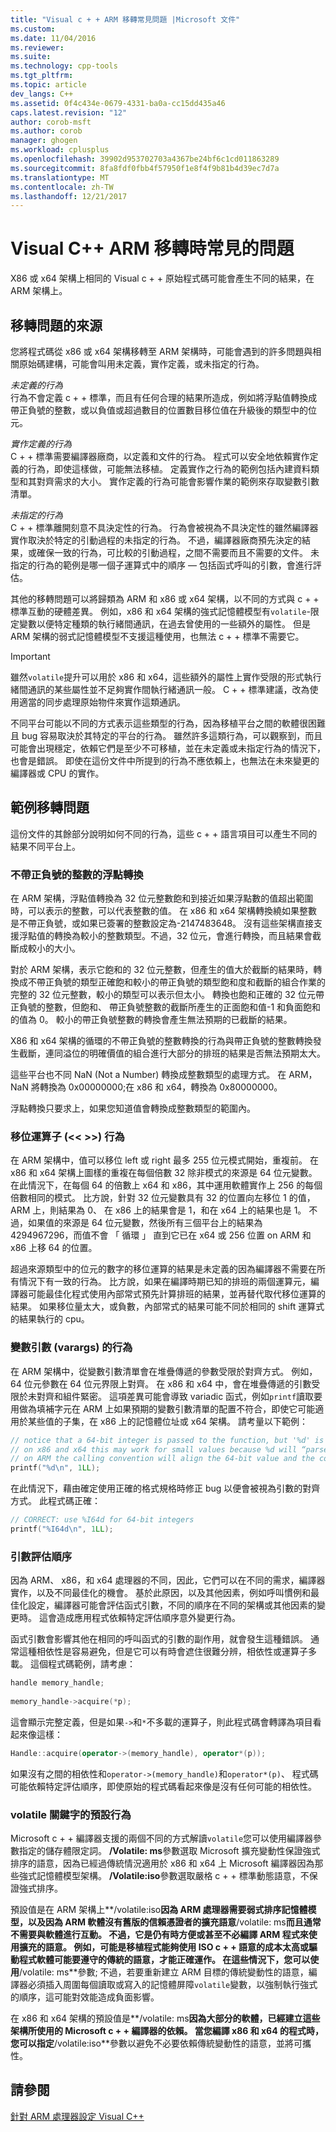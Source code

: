 ```yaml
---
title: "Visual c + + ARM 移轉常見問題 |Microsoft 文件"
ms.custom: 
ms.date: 11/04/2016
ms.reviewer: 
ms.suite: 
ms.technology: cpp-tools
ms.tgt_pltfrm: 
ms.topic: article
dev_langs: C++
ms.assetid: 0f4c434e-0679-4331-ba0a-cc15dd435a46
caps.latest.revision: "12"
author: corob-msft
ms.author: corob
manager: ghogen
ms.workload: cplusplus
ms.openlocfilehash: 39902d953702703a4367be24bf6c1cd011863289
ms.sourcegitcommit: 8fa8fdf0fbb4f57950f1e8f4f9b81b4d39ec7d7a
ms.translationtype: MT
ms.contentlocale: zh-TW
ms.lasthandoff: 12/21/2017
---
```

# <a name="common-visual-c-arm-migration-issues"></a>Visual C++ ARM 移轉時常見的問題

X86 或 x64 架構上相同的 Visual c + + 原始程式碼可能會產生不同的結果，在 ARM 架構上。  
  
## <a name="sources-of-migration-issues"></a>移轉問題的來源  

您將程式碼從 x86 或 x64 架構移轉至 ARM 架構時，可能會遇到的許多問題與相關原始碼建構，可能會叫用未定義，實作定義，或未指定的行為。  
  
*未定義的行為*  
行為不會定義 c + + 標準，而且有任何合理的結果所造成，例如將浮點值轉換成帶正負號的整數，或以負值或超過數目的位置數目移位值在升級後的類型中的位元。  
  
*實作定義的行為*  
C + + 標準需要編譯器廠商，以定義和文件的行為。 程式可以安全地依賴實作定義的行為，即使這樣做，可能無法移植。 定義實作之行為的範例包括內建資料類型和其對齊需求的大小。 實作定義的行為可能會影響作業的範例來存取變數引數清單。  
  
*未指定的行為*  
C + + 標準離開刻意不具決定性的行為。 行為會被視為不具決定性的雖然編譯器實作取決於特定的引動過程的未指定的行為。 不過，編譯器廠商預先決定的結果，或確保一致的行為，可比較的引動過程，之間不需要而且不需要的文件。 未指定的行為的範例是哪一個子運算式中的順序 — 包括函式呼叫的引數，會進行評估。  
  
其他的移轉問題可以將歸類為 ARM 和 x86 或 x64 架構，以不同的方式與 c + + 標準互動的硬體差異。 例如，x86 和 x64 架構的強式記憶體模型有`volatile`-限定變數以便特定種類的執行緒間通訊，在過去曾使用的一些額外的屬性。 但是 ARM 架構的弱式記憶體模型不支援這種使用，也無法 c + + 標準不需要它。  
  
> [!IMPORTANT]
>  雖然`volatile`提升可以用於 x86 和 x64，這些額外的屬性上實作受限的形式執行緒間通訊的某些屬性並不足夠實作間執行緒通訊一般。 C + + 標準建議，改為使用適當的同步處理原始物件來實作這類通訊。  
  
不同平台可能以不同的方式表示這些類型的行為，因為移植平台之間的軟體很困難且 bug 容易取決於其特定的平台的行為。 雖然許多這類行為，可以觀察到，而且可能會出現穩定，依賴它們是至少不可移植，並在未定義或未指定行為的情況下，也會是錯誤。 即使在這份文件中所提到的行為不應依賴上，也無法在未來變更的編譯器或 CPU 的實作。  
  
## <a name="example-migration-issues"></a>範例移轉問題  

這份文件的其餘部分說明如何不同的行為，這些 c + + 語言項目可以產生不同的結果不同平台上。  
  
### <a name="conversion-of-floating-point-to-unsigned-integer"></a>不帶正負號的整數的浮點轉換  

在 ARM 架構，浮點值轉換為 32 位元整數飽和到接近如果浮點數的值超出範圍時，可以表示的整數，可以代表整數的值。 在 x86 和 x64 架構轉換繞如果整數是不帶正負號，或如果已簽署的整數設定為-2147483648。 沒有這些架構直接支援浮點值的轉換為較小的整數類型。不過，32 位元，會進行轉換，而且結果會截斷成較小的大小。  
  
對於 ARM 架構，表示它飽和的 32 位元整數，但產生的值大於截斷的結果時，轉換成不帶正負號的類型正確飽和較小的帶正負號的類型飽和度和截斷的組合作業的完整的 32 位元整數，較小的類型可以表示但太小。 轉換也飽和正確的 32 位元帶正負號的整數，但飽和、 帶正負號整數的截斷所產生的正面飽和值-1 和負面飽和的值為 0。 較小的帶正負號整數的轉換會產生無法預期的已截斷的結果。  
  
X86 和 x64 架構的循環的不帶正負號的整數轉換的行為與帶正負號的整數轉換發生截斷，連同溢位的明確價值的組合進行大部分的排班的結果是否無法預期太大。  
  
這些平台也不同 NaN (Not a Number) 轉換成整數類型的處理方式。 在 ARM，NaN 將轉換為 0x00000000;在 x86 和 x64，轉換為 0x80000000。  
  
浮點轉換只要求上，如果您知道值會轉換成整數類型的範圍內。  
  
### <a name="shift-operator---behavior"></a>移位運算子 (<\< >>) 行為  

在 ARM 架構中，值可以移位 left 或 right 最多 255 位元模式開始，重複前。 在 x86 和 x64 架構上圖樣的重複在每個倍數 32 除非模式的來源是 64 位元變數。在此情況下，在每個 64 的倍數上 x64 和 x86，其中運用軟體實作上 256 的每個倍數相同的模式。 比方說，針對 32 位元變數具有 32 的位置向左移位 1 的值，ARM 上，則結果為 0、 在 x86 上的結果會是 1，和在 x64 上的結果也是 1。 不過，如果值的來源是 64 位元變數，然後所有三個平台上的結果為 4294967296，而值不會 「 循環 」 直到它已在 x64 或 256 位置 on ARM 和 x86 上移 64 的位置。  
  
超過來源類型中的位元的數字的移位運算的結果是未定義的因為編譯器不需要在所有情況下有一致的行為。 比方說，如果在編譯時期已知的排班的兩個運算元，編譯器可能最佳化程式使用內部常式預先計算排班的結果，並再替代取代移位運算的結果。 如果移位量太大，或負數，內部常式的結果可能不同於相同的 shift 運算式的結果執行的 cpu。  
  
### <a name="variable-arguments-varargs-behavior"></a>變數引數 (varargs) 的行為  

在 ARM 架構中，從變數引數清單會在堆疊傳遞的參數受限於對齊方式。 例如，64 位元參數在 64 位元界限上對齊。 在 x86 和 x64 中，會在堆疊傳遞的引數受限於未對齊和組件緊密。 這項差異可能會導致 variadic 函式，例如`printf`讀取要用做為填補字元在 ARM 上如果預期的變數引數清單的配置不符合，即使它可能適用於某些值的子集，在 x86 上的記憶體位址或 x64 架構。 請考量以下範例：  
  
```C  
// notice that a 64-bit integer is passed to the function, but '%d' is used to read it.  
// on x86 and x64 this may work for small values because %d will “parse” the low-32 bits of the argument.  
// on ARM the calling convention will align the 64-bit value and the code will print a random value  
printf("%d\n", 1LL);     
```  
  
在此情況下，藉由確定使用正確的格式規格時修正 bug 以便會被視為引數的對齊方式。 此程式碼正確：  
  
```C  
// CORRECT: use %I64d for 64-bit integers  
printf("%I64d\n", 1LL);  
```  
  
### <a name="argument-evaluation-order"></a>引數評估順序  

因為 ARM、 x86，和 x64 處理器的不同，因此，它們可以在不同的需求，編譯器實作，以及不同最佳化的機會。 基於此原因，以及其他因素，例如呼叫慣例和最佳化設定，編譯器可能會評估函式引數，不同的順序在不同的架構或其他因素的變更時。 這會造成應用程式依賴特定評估順序意外變更行為。  
  
函式引數會影響其他在相同的呼叫函式的引數的副作用，就會發生這種錯誤。 通常這種相依性是容易避免，但是它可以有時會遮住很難分辨，相依性或運算子多載。 這個程式碼範例，請考慮：  
  
```cpp  
handle memory_handle;  
  
memory_handle->acquire(*p);  
```  
  
這會顯示完整定義，但是如果`->`和`*`不多載的運算子，則此程式碼會轉譯為項目看起來像這樣：  
  
```cpp  
Handle::acquire(operator->(memory_handle), operator*(p));  
```  
  
如果沒有之間的相依性和`operator->(memory_handle)`和`operator*(p)`、 程式碼可能依賴特定評估順序，即使原始的程式碼看起來像是沒有任何可能的相依性。  
  
### <a name="volatile-keyword-default-behavior"></a>volatile 關鍵字的預設行為  

Microsoft c + + 編譯器支援的兩個不同的方式解讀`volatile`您可以使用編譯器參數指定的儲存體限定詞。 **/Volatile: ms**參數選取 Microsoft 擴充變動性保證強式排序的語意，因為已經過傳統情況適用於 x86 和 x64 上 Microsoft 編譯器因為那些強式記憶體模型架構。 **/Volatile:iso**參數選取嚴格 c + + 標準動態語意，不保證強式排序。  
  
預設值是在 ARM 架構上**/volatile:iso**因為 ARM 處理器需要弱式排序記憶體模型，以及因為 ARM 軟體沒有舊版的信賴憑證者的擴充語意**/volatile: ms**而且通常不需要與軟體進行互動。 不過，它是仍有時方便或甚至不必編譯 ARM 程式來使用擴充的語意。 例如，可能是移植程式能夠使用 ISO c + + 語意的成本太高或驅動程式軟體可能要遵守的傳統的語意，才能正確運作。 在這些情況下，您可以使用**/volatile: ms**參數; 不過，若要重新建立 ARM 目標的傳統變動性的語意，編譯器必須插入周圍每個讀取或寫入的記憶體屏障`volatile`變數，以強制執行強式的順序，這可能對效能造成負面影響。  
  
在 x86 和 x64 架構的預設值是**/volatile: ms**因為大部分的軟體，已經建立這些架構所使用的 Microsoft c + + 編譯器的依賴。 當您編譯 x86 和 x64 的程式時，您可以指定**/volatile:iso**參數以避免不必要依賴傳統變動性的語意，並將可攜性。  
  
## <a name="see-also"></a>請參閱  

[針對 ARM 處理器設定 Visual C++](../build/configuring-programs-for-arm-processors-visual-cpp.md)